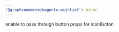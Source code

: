 ```yaml
---
'@graphcommerce/magento-wishlist': minor
---
```


enable to pass through button props for iconButton
